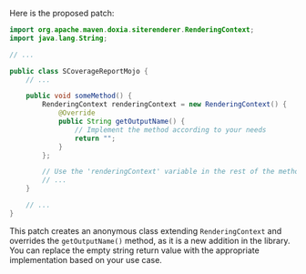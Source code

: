 Here is the proposed patch:

```java
import org.apache.maven.doxia.siterenderer.RenderingContext;
import java.lang.String;

// ...

public class SCoverageReportMojo {
    // ...

    public void someMethod() {
        RenderingContext renderingContext = new RenderingContext() {
            @Override
            public String getOutputName() {
                // Implement the method according to your needs
                return "";
            }
        };

        // Use the 'renderingContext' variable in the rest of the method
        // ...
    }

    // ...
}
```

This patch creates an anonymous class extending `RenderingContext` and overrides the `getOutputName()` method, as it is a new addition in the library. You can replace the empty string return value with the appropriate implementation based on your use case.